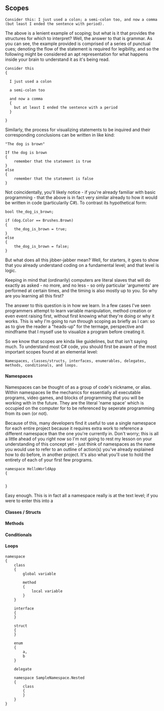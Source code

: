 ## Scopes

``Consider this: I just used a colon; a semi-colon too, and now a comma (but least I ended the sentence with period).``

The above is a lenient example of scoping; but what is it that provides the structures for which to interpret? Well, the answer to that is grammar. 
As you can see, the example provided is comprised of a series of punctual cues; denoting the flow of the statement is required for legibility, 
and so the following might be considered an apt representation for what happens inside your brain to understand it as it's being read.

    Consider this
    {
    
      I just used a colon
      
      a semi-colon too
        
      and now a comma
      {
        but at least I ended the sentence with a period
      }
      
    }
    
Similarly, the process for visualizing statements to be inquired and their corresponding conclusions can be written in like kind:

    "The dog is brown"
    
    If the dog is brown
    {
        remember that the statement is true  
    }
    else
    {
        remember that the statement is false
    }
    
Not coincidentally, you'll likely notice - if you're already familiar with basic programming - that the above is in fact very similar already to how it would be written in code (particularily C#). To contrast its hypothetical form:

    bool the_dog_is_brown;
    
    if (dog.Color == Brushes.Brown)
    {
        the_dog_is_brown = true;
    }
    else
    {
        the_dog_is_brown = false;
    }

But what does all this jibber-jabber mean? Well, for starters, it goes to show that you already understand coding on a fundamental level; and that level is logic.

Keeping in mind that (ordinarily) computers are literal slaves that will do exactly as asked - no more, and no less - so only particular 'arguments' are performed at certain times, and the timing is also mostly up to you. So why are you learning all this first?

The answer to this question is in how we learn. In a few cases I've seen programmers attempt to learn variable manipulation, method creation or even event raising first, without first knowing what they're doing or why it works. This is why I'm going to run through scoping as briefly as I can: so as to give the reader a "heads-up" for the termage, perspective and mindframe that I myself use to visualize a program before creating it.

So we know that scopes are kinda like guidelines, but that isn't saying much. To understand most C# code, you should first be aware of the most important scopes found at an elemental level:

    Namespaces, classes/structs, interfaces, enumerables, delegates, methods, conditionals, and loops.
    
#### Namespaces

Namespaces can be thought of as a group of code's nickname, or alias. Within namespaces lie the mechanics for essentially all executable programs, video games, and blocks of programming that you will be working with in the future. They are the literal 'name space' which is occupied on the computer for to be referenced by seperate programming from its own (or not).

Because of this, many developers find it useful to use a single namespace for each entire project because it requires extra work to reference a different namespace than the one you're currently in. Don't worry; this is all a little ahead of you right now so I'm not going to rest my lesson on your understanding of this concept yet - just think of namespaces as the name you would use to refer to an outline of action(s) you've already explained how to do before, in another project. It's also what you'll use to hold the entirety of each of your first few programs. 

    namespace HelloWorldApp
    {
    
    
    }

Easy enough. This is in fact all a namespace really is at the text level; if you were to enter this into a 

#### Classes / Structs

#### Methods

#### Conditionals

#### Loops



    namespace
    {
        class  
        {
            global variable
            
            method
            {
                local variable
            }
        }

        interface 
        {
        }

        struct
        { 
        }

        enum 
        {
            a, 
            b 
        }

        delegate

        namespace SampleNamespace.Nested
        {
            class 
            { 
            }
        }
    }
